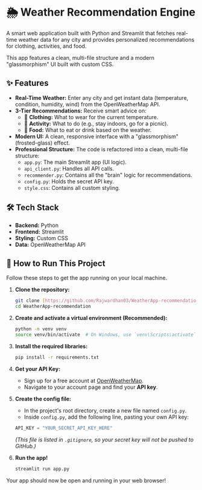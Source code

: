 # 🌦️ Weather Recommendation Engine

A smart web application built with Python and Streamlit that fetches real-time weather data for any city and provides personalized recommendations for clothing, activities, and food.

This app features a clean, multi-file structure and a modern "glassmorphism" UI built with custom CSS.

## ✨ Features

* **Real-Time Weather:** Enter any city and get instant data (temperature, condition, humidity, wind) from the OpenWeatherMap API.
* **3-Tier Recommendations:** Receive smart advice on:
    * 👕 **Clothing:** What to wear for the current temperature.
    * 🏃 **Activity:** What to do (e.g., stay indoors, go for a picnic).
    * 🍲 **Food:** What to eat or drink based on the weather.
* **Modern UI:** A clean, responsive interface with a "glassmorphism" (frosted-glass) effect.
* **Professional Structure:** The code is refactored into a clean, multi-file structure:
    * `app.py`: The main Streamlit app (UI logic).
    * `api_client.py`: Handles all API calls.
    * `recommender.py`: Contains all the "brain" logic for recommendations.
    * `config.py`: Holds the secret API key.
    * `style.css`: Contains all custom styling.

## 🛠️ Tech Stack

* **Backend:** Python
* **Frontend:** Streamlit
* **Styling:** Custom CSS
* **Data:** OpenWeatherMap API

## 🚀 How to Run This Project

Follow these steps to get the app running on your local machine.

1.  **Clone the repository:**
    ```bash
    git clone [https://github.com/Rajwardhan03/WeatherApp-recommendation.git](https://github.com/Rajwardhan03/WeatherApp-recommendation.git)
    cd WeatherApp-recommendation
    ```

2.  **Create and activate a virtual environment (Recommended):**
    ```bash
    python -m venv venv
    source venv/bin/activate  # On Windows, use `venv\Scripts\activate`
    ```

3.  **Install the required libraries:**
    ```bash
    pip install -r requirements.txt
    ```

4.  **Get your API Key:**
    * Sign up for a free account at [OpenWeatherMap](https://openweathermap.org/).
    * Navigate to your account page and find your **API key**.

5.  **Create the config file:**
    * In the project's root directory, create a new file named `config.py`.
    * Inside `config.py`, add the following line, pasting your own API key:
    ```python
    API_KEY = "YOUR_SECRET_API_KEY_HERE"
    ```
    *(This file is listed in `.gitignore`, so your secret key will not be pushed to GitHub.)*

6.  **Run the app!**
    ```bash
    streamlit run app.py
    ```

Your app should now be open and running in your web browser!